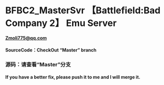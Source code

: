 # BFBC2_MasterSvr 【Battlefield:Bad Company 2】 Emu Server
#### Zmoli775@qq.com 
#### SourceCode：CheckOut “Master” branch
### 源码：请查看“Master”分支
#### If you have a better fix, please push it to me and I will merge it.

